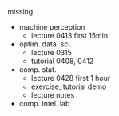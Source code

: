 missing 
- machine perception
    - lecture 0413 first 15min
- optim. data. sci.
    - lecture 0315
    - tutorial 0408, 0412
- comp. stat.
    - lecture 0428 first 1 hour
    - exercise, tutorial demo
    - lecture notes
- comp. intel. lab
